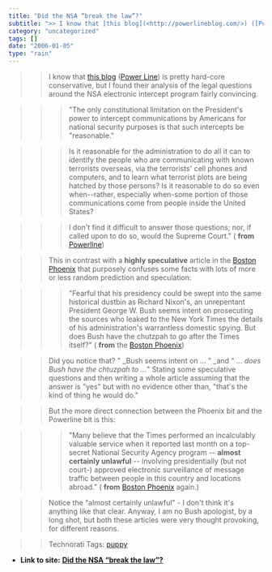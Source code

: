 ```yaml
---
title: "Did the NSA “break the law”?"
subtitle: ">> I know that [this blog](<http://powerlineblog.com/>) ([Power"
category: "uncategorized"
tags: []
date: "2006-01-05"
type: "rain"
---
```

>>

>> I know that [this blog](<http://powerlineblog.com/>) ([Power
Line](<http://powerlineblog.com/>)) is pretty hard-core conservative, but I
found their analysis of the legal questions around the NSA electronic
intercept program fairly convincing.

>>

>>> "The only constitutional limitation on the President's power to intercept
communications by Americans for national security purposes is that such
intercepts be "reasonable."

>>>

>>> Is it reasonable for the administration to do all it can to identify the
people who are communicating with known terrorists overseas, via the
terrorists' cell phones and computers, and to learn what terrorist plots are
being hatched by those persons? Is it reasonable to do so even when--rather,
especially when-some portion of those communications come from people inside
the United States?

>>>

>>> I don't find it difficult to answer those questions; nor, if called upon
to do so, would the Supreme Court." ( **from**
[Powerline](<http://powerlineblog.com/archives/012631.php>))

>>

>> This in contrast with a **highly speculative** article in the [Boston
Phoenix](<http://bostonphoenix.com/boston/news_features/other_stories/multi_5/documents/05188679.asp>)
that purposely confuses some facts with lots of more or less random prediction
and speculation:

>>

>>> "Fearful that his presidency could be swept into the same historical
dustbin as Richard Nixon's, an unrepentant President George W. Bush seems
intent on prosecuting the sources who leaked to the New York Times the details
of his administration's warrantless domestic spying. But does Bush have the
chutzpah to go after the Times itself?" ( **from** the [Boston
Phoenix](<http://bostonphoenix.com/boston/news_features/other_stories/multi_5/documents/05188679.asp>))

>>

>> Did you notice that? " _Bush seems intent on … " _and " _… does Bush have
the chtuzpah to …_" Stating some speculative questions and then writing a
whole article assuming that the answer is "yes" but with no evidence other
than, "that's the kind of thing he would do."

>>

>> But the more direct connection between the Phoenix bit and the Powerline
bit is this:

>>

>>> "Many believe that the Times performed an incalculably valuable service
when it reported last month on a top-secret National Security Agency program
-- **almost certainly unlawful** -- involving presidentially (but not court-)
approved electronic surveillance of message traffic between people in this
country and locations abroad." ( **from** [Boston
Phoenix](<http://bostonphoenix.com/boston/news_features/other_stories/multi_5/documents/05188679.asp>)
again.)

>>

>> Notice the "almost certainly unlawful" - I don't think it's anything like
that clear. Anyway, I am no Bush apologist, by a long shot, but both these
articles were very thought provoking, for different reasons.

>>

>> Technorati Tags: [puppy](<http://www.technorati.com/tag/puppy>)


* **Link to site:** **[Did the NSA “break the law”?](None)**